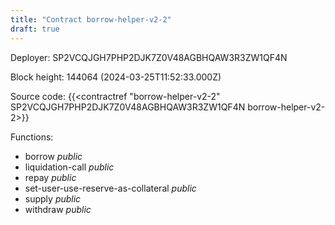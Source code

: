 ```yaml
---
title: "Contract borrow-helper-v2-2"
draft: true
---
```

Deployer: SP2VCQJGH7PHP2DJK7Z0V48AGBHQAW3R3ZW1QF4N


 



Block height: 144064 (2024-03-25T11:52:33.000Z)

Source code: {{<contractref "borrow-helper-v2-2" SP2VCQJGH7PHP2DJK7Z0V48AGBHQAW3R3ZW1QF4N borrow-helper-v2-2>}}

Functions:

* borrow _public_
* liquidation-call _public_
* repay _public_
* set-user-use-reserve-as-collateral _public_
* supply _public_
* withdraw _public_
